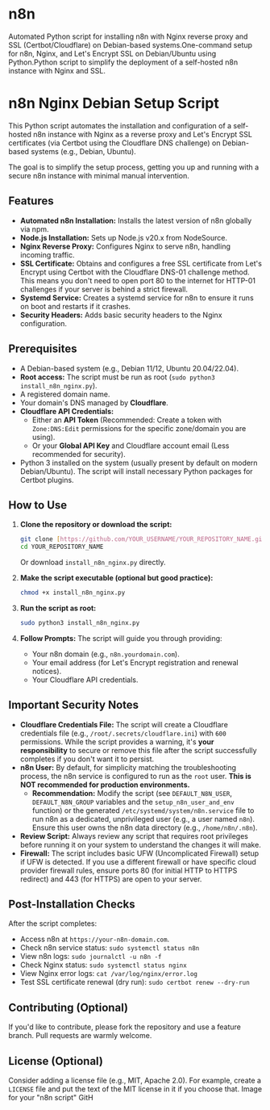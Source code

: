 # n8n
Automated Python script for installing n8n with Nginx reverse proxy and SSL (Certbot/Cloudflare) on Debian-based systems.One-command setup for n8n, Nginx, and Let's Encrypt SSL on Debian/Ubuntu using Python.Python script to simplify the deployment of a self-hosted n8n instance with Nginx and SSL.

# n8n Nginx Debian Setup Script

This Python script automates the installation and configuration of a self-hosted n8n instance with Nginx as a reverse proxy and Let's Encrypt SSL certificates (via Certbot using the Cloudflare DNS challenge) on Debian-based systems (e.g., Debian, Ubuntu).

The goal is to simplify the setup process, getting you up and running with a secure n8n instance with minimal manual intervention.

## Features

* **Automated n8n Installation:** Installs the latest version of n8n globally via npm.
* **Node.js Installation:** Sets up Node.js v20.x from NodeSource.
* **Nginx Reverse Proxy:** Configures Nginx to serve n8n, handling incoming traffic.
* **SSL Certificate:** Obtains and configures a free SSL certificate from Let's Encrypt using Certbot with the Cloudflare DNS-01 challenge method. This means you don't need to open port 80 to the internet for HTTP-01 challenges if your server is behind a strict firewall.
* **Systemd Service:** Creates a systemd service for n8n to ensure it runs on boot and restarts if it crashes.
* **Security Headers:** Adds basic security headers to the Nginx configuration.

## Prerequisites

* A Debian-based system (e.g., Debian 11/12, Ubuntu 20.04/22.04).
* **Root access:** The script must be run as root (`sudo python3 install_n8n_nginx.py`).
* A registered domain name.
* Your domain's DNS managed by **Cloudflare**.
* **Cloudflare API Credentials:**
    * Either an **API Token** (Recommended: Create a token with `Zone:DNS:Edit` permissions for the specific zone/domain you are using).
    * Or your **Global API Key** and Cloudflare account email (Less recommended for security).
* Python 3 installed on the system (usually present by default on modern Debian/Ubuntu). The script will install necessary Python packages for Certbot plugins.

## How to Use

1.  **Clone the repository or download the script:**
    ```bash
    git clone [https://github.com/YOUR_USERNAME/YOUR_REPOSITORY_NAME.git](https://github.com/YOUR_USERNAME/YOUR_REPOSITORY_NAME.git)
    cd YOUR_REPOSITORY_NAME
    ```
    Or download `install_n8n_nginx.py` directly.

2.  **Make the script executable (optional but good practice):**
    ```bash
    chmod +x install_n8n_nginx.py
    ```

3.  **Run the script as root:**
    ```bash
    sudo python3 install_n8n_nginx.py
    ```

4.  **Follow Prompts:** The script will guide you through providing:
    * Your n8n domain (e.g., `n8n.yourdomain.com`).
    * Your email address (for Let's Encrypt registration and renewal notices).
    * Your Cloudflare API credentials.

## Important Security Notes

* **Cloudflare Credentials File:** The script will create a Cloudflare credentials file (e.g., `/root/.secrets/cloudflare.ini`) with `600` permissions. While the script provides a warning, it's **your responsibility** to secure or remove this file after the script successfully completes if you don't want it to persist.
* **n8n User:** By default, for simplicity matching the troubleshooting process, the n8n service is configured to run as the `root` user. **This is NOT recommended for production environments.**
    * **Recommendation:** Modify the script (see `DEFAULT_N8N_USER`, `DEFAULT_N8N_GROUP` variables and the `setup_n8n_user_and_env` function) or the generated `/etc/systemd/system/n8n.service` file to run n8n as a dedicated, unprivileged user (e.g., a user named `n8n`). Ensure this user owns the n8n data directory (e.g., `/home/n8n/.n8n`).
* **Review Script:** Always review any script that requires root privileges before running it on your system to understand the changes it will make.
* **Firewall:** The script includes basic UFW (Uncomplicated Firewall) setup if UFW is detected. If you use a different firewall or have specific cloud provider firewall rules, ensure ports 80 (for initial HTTP to HTTPS redirect) and 443 (for HTTPS) are open to your server.

## Post-Installation Checks

After the script completes:

* Access n8n at `https://your-n8n-domain.com`.
* Check n8n service status: `sudo systemctl status n8n`
* View n8n logs: `sudo journalctl -u n8n -f`
* Check Nginx status: `sudo systemctl status nginx`
* View Nginx error logs: `cat /var/log/nginx/error.log`
* Test SSL certificate renewal (dry run): `sudo certbot renew --dry-run`

## Contributing (Optional)

If you'd like to contribute, please fork the repository and use a feature branch. Pull requests are warmly welcome.

## License (Optional)

Consider adding a license file (e.g., MIT, Apache 2.0). For example, create a `LICENSE` file and put the text of the MIT license in it if you choose that.
Image for your "n8n script" GitH
